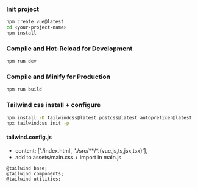 ### Init project
```sh
npm create vue@latest
cd <your-project-name>
npm install
```

### Compile and Hot-Reload for Development
```sh
npm run dev
```

### Compile and Minify for Production
```sh
npm run build
```

### Tailwind css install + configure
```sh
npm install -D tailwindcss@latest postcss@latest autoprefixer@latest
npx tailwindcss init -p
```

#### tailwind.config.js
- content: ['./index.html', './src/**/*.{vue,js,ts,jsx,tsx}'],
- add to assets/main.css + import in main.js
```
@tailwind base;
@tailwind components;
@tailwind utilities;
```